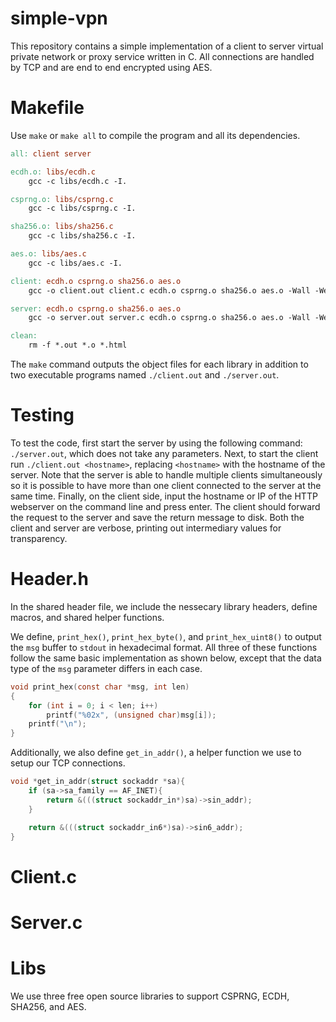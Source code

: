 # simple-vpn
This repository contains a simple implementation of a client to server virtual private network or proxy service written in C. All connections are handled by TCP and are end to end encrypted using AES. 

# Makefile
Use `make` or `make all` to compile the program and all its dependencies.

```makefile
all: client server

ecdh.o: libs/ecdh.c
	gcc -c libs/ecdh.c -I.

csprng.o: libs/csprng.c
	gcc -c libs/csprng.c -I.

sha256.o: libs/sha256.c
	gcc -c libs/sha256.c -I.

aes.o: libs/aes.c
	gcc -c libs/aes.c -I.

client: ecdh.o csprng.o sha256.o aes.o
	gcc -o client.out client.c ecdh.o csprng.o sha256.o aes.o -Wall -Werror -I.

server: ecdh.o csprng.o sha256.o aes.o
	gcc -o server.out server.c ecdh.o csprng.o sha256.o aes.o -Wall -Werror -I.

clean:
	rm -f *.out *.o *.html
```

The `make` command outputs the object files for each library in addition to two executable programs named `./client.out` and `./server.out`.

# Testing
To test the code, first start the server by using the following command: `./server.out`, which does not take any parameters. Next, to start the client run `./client.out <hostname>`, replacing `<hostname>` with the hostname of the server. Note that the server is able to handle multiple clients simultaneously so it is possible to have more than one client connected to the server at the same time. Finally, on the client side, input the hostname or IP of the HTTP webserver on the command line and press enter. The client should forward the request to the server and save the return message to disk. Both the client and server are verbose, printing out intermediary values for transparency.

# Header.h
In the shared header file, we include the nessecary library headers, define macros, and shared helper functions.

We define, `print_hex()`, `print_hex_byte()`, and `print_hex_uint8()` to output the `msg` buffer to `stdout` in hexadecimal format. All three of these functions follow the same basic implementation as shown below, except that the data type of the `msg` parameter differs in each case.
```c
void print_hex(const char *msg, int len)
{
    for (int i = 0; i < len; i++)
        printf("%02x", (unsigned char)msg[i]);
    printf("\n");
}
```

Additionally, we also define `get_in_addr()`, a helper function we use to setup our TCP connections.
```c
void *get_in_addr(struct sockaddr *sa){
	if (sa->sa_family == AF_INET){
		return &(((struct sockaddr_in*)sa)->sin_addr);
	}

	return &(((struct sockaddr_in6*)sa)->sin6_addr);
}
```

# Client.c

# Server.c

# Libs
We use three free open source libraries to support CSPRNG, ECDH, SHA256, and AES.
